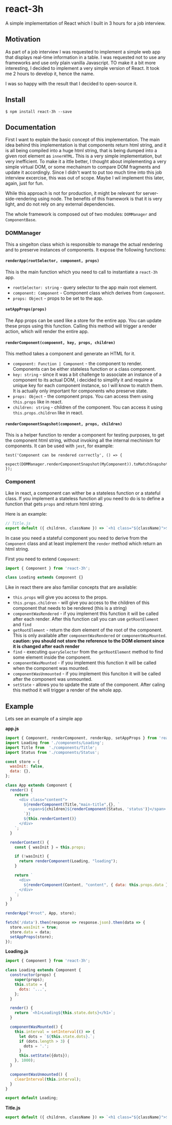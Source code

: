 # react-3h
A simple implementation of React which I built in 3 hours for a job interview. 
 
## Motivation  
 As part of a job interview I was requested to implement a simple web app that displays real-time information in a table. 
 I was requested not to use any frameworks and use only plain vanilla Javascript. TO make it a bit more interesting, 
 I decided to implement a very simple version of React. It took me 2 hours to develop it, hence the name. 
 
 I was so happy with the result that I decided to open-source it. 
 
## Install
```
$ npm install react-3h --save
```

## Documentation
First I want to explain the basic concept of this implementation. The main idea behind this implementation is that
components return html string, and it is all being compiled into a huge html string, that is being dumped into a given
root element as `innerHTML`. This is a very simple implementation, but very inefficient. To make it a ittle better, I thought
about implementing a very simple virtual DOM, or some mechainsm to compare DOM fragments and update it accordingly. Since 
I didn't want to put too much time into this job interview excercise, this was out of scope. Maybe I wil implement this
later, again, just for fun. 

While this approach is not for production, it might be relevant for server-side-rendering using node. The benefits of this
framework is that it is very light, and do not rely on any external dependencies. 

The whole framework is composed out of two modules: `DOMManager` and `ComponentBase`.

### DOMManager
This a singelton class which is responsible to manage the actual rendering and to preserve instances of components. 
 It expose the following functions:
  
#### `renderApp(rootSelector, component, props)`
This is the main function which you need to call to instantiate a `react-3h` app. 
- `rootSelector: string` - query selector to the app main root element. 
- `component: Component` - Component class which derives from `Component`.
- `props: Object` - props to be set to the app. 

#### `setAppProps(props)`
The App props can be used like a store for the entire app. You can update these props using this function. Calling this method
will trigger a render action, which will render the entire app.
 
#### `renderComponent(compoennt, key, props, children)`
 This method takes a component and generate an HTML for it. 
 - `component: Function | Component` - the component to render. Components can be either stateless function or a class
 component. 
 - `key: string` - since it was a bit challenge to associate an instance of a component to its actual DOM, i decided
 to simplify it and require a unique key for each component instance, so I will know to match them. It is actually only important for
 components who preserve state. 
 - `props: Object` - the component props. You can access them using `this.props` like in react. 
 - `children: string` - children of the component. You can access it using `this.props.children` like in react. 
 
#### `renderComponentSnapshot(component, props, children)`
 This is a helper function to render a component for testing purposes, to get the component html string, without invoking all 
 the internal mechinism for components. It can be used with `jest`, for example:
 
```
test('Component can be rendered correctly', () => {
  expect(DOMManager.renderComponentSnapshot(MyComponent)).toMatchSnapshot();
});
```
### Component
Like in react, a component can wither be a stateless function or a stateful class. If you implement a stateless function all you
need to do is to define a function that gets `props` and return html string. 

Here is an example:
```javascript
// Title.js
export default ({ children, className }) => `<h1 class="${className}">${children}</h1>`;
```

In case you need a stateful component you need to derive from the `Component` class and at least implement the `render` method 
which return an html string. 

First you need to extend `Component`:
```javascript
import { Component } from 'react-3h';

class Loading extends Component {}
```

Like in react there are also familiar concepts that are available:
- `this.props`  will give you access to the props. 
- `this.props.children` - will give you access to the children of this component that needs to be rendered (this is a string)
- `componentWasRendered` - if you implement this function it will be called after each render. After this function call you can use `getRootElement` and `find`
- `getRootElement` - return the dom element of the root of the component. This is only available after `componentWasRendered` or `componentWasMounted`. **caution: you should not 
store the reference to the DOM element since it is changed after each render**
- `find` - executing `querySelector` from the `getRootElement` method to find some element inside the component. 
- `componentWasMounted` - if you implement this function it will be called when the component was mounted. 
- `componentWasUnmounted` - if you implement this funciton it will be called after the component was unmounted.
- `setState` - allows you to update the state of the component. After caling this method it will trigger a render of the whole app. 

## Example
Lets see an example of a simple app

**app.js**
```javascript
import { Component, renderComponent, renderApp, setAppProps } from 'react-3h';
import Loading from './components/Loading';
import Title from  './components/Title';
import Status from './components/Status';

const store = {
  wasInit: false,
  data: {},
};

class App extends Component {
  render() {
    return `
      <div class="content">
        ${renderComponent(Title,"main-title",{}, `
          <span>${children}${renderComponent(Status, 'status')}</span>
        `)}
        ${this.renderContent()}
      </div>
    `;
  }

  renderContent() {
    const { wasInit } = this.props;

    if (!wasInit) {
      return renderComponent(Loading, "loading");
    }

    return `
      <div>
        ${renderComponent(Content, "content", { data: this.props.data })}
      </div>
    `;
  }
}

renderApp("#root", App, store);

fetch('/data').then(response => response.json).then(data => {
  store.wasInit = true;
  store.data = data;
  setAppProps(store);
});

```


**Loading.js**
```javascript
import { Component } from 'react-3h';

class Loading extends Component {
  constructor(props) {
    super(props);
    this.state = {
      dots: '...',
    };
  }

  render() {
    return `<h1>Loading${this.state.dots}</h1>`;
  }

  componentWasMounted() {
    this.interval = setInterval(() => {
      let dots = `${this.state.dots}.`;
      if (dots.length > 3) {
        dots = '.';
      }
      this.setState({dots});
    }, 1000);
  }

  componentWasUnmounted() {
    clearInterval(this.interval);
  }
}

export default Loading;
```

**Title.js**
```javascript
export default ({ children, className }) => `<h1 class="${className}">${children}</h1>`;
```
